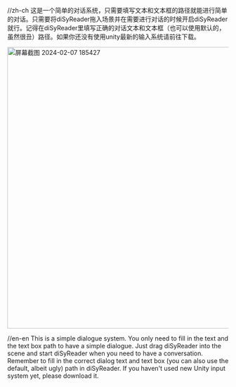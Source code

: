 //zh-ch
这是一个简单的对话系统，只需要填写文本和文本框的路径就能进行简单的对话。只需要将diSyReader拖入场景并在需要进行对话的时候开启diSyReader就行。记得在diSyReader里填写正确的对话文本和文本框（也可以使用默认的，虽然很丑）路径。如果你还没有使用unity最新的输入系统请前往下载。

<img width="640" alt="屏幕截图 2024-02-07 185427" src="https://github.com/WindSearched/diSy/assets/141780826/81163fd0-5444-4a7e-b50d-998a8ea81aad">

//en-en
This is a simple dialogue system. You only need to fill in the text and the text box path to have a simple dialogue. Just drag diSyReader into the scene and start diSyReader when you need to have a conversation. Remember to fill in the correct dialog text and text box (you can also use the default, albeit ugly) path in diSyReader. If you haven't used new Unity input system yet, please download it.


